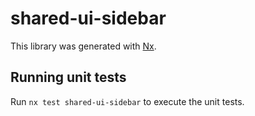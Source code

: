 # shared-ui-sidebar

This library was generated with [Nx](https://nx.dev).

## Running unit tests

Run `nx test shared-ui-sidebar` to execute the unit tests.
